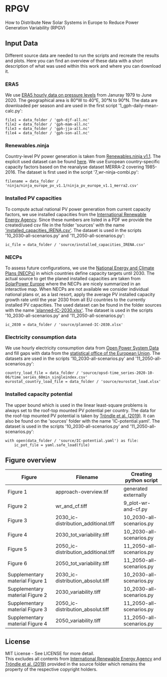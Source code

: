 # RPGV
How to Distribute New Solar Systems in Europe to Reduce Power Generation Variability (RPGV)

## Input Data

Different source data are needed to run the scripts and recreate the results and plots. Here you can find an overview of these data with a short description of what was used within this work and where you can download it.

### ERA5
We use [ERA5 hourly data on pressure levels](https://cds.climate.copernicus.eu/cdsapp#!/dataset/reanalysis-era5-pressure-levels?tab=form) from Januray 1979 to June 2020. The geographical area is 80°W to 40°E, 30°N to 90°N. The data are downloaded per season and are used in the first script '1_gph-daily-mean-calc.py':
```
file1 = data_folder / 'gph-djf-all.nc'
file2 = data_folder / 'gph-mam-all.nc'
file3 = data_folder / 'gph-jja-all.nc'
file4 = data_folder / 'gph-son-all.nc'
```

### Renewables.ninja
Country-level PV power generation is taken from [Renewables.ninja v1.1](https://www.renewables.ninja/downloads). The explicit used dataset can be found [here](https://www.renewables.ninja/static/downloads/ninja_europe_pv_v1.1.zip). We use European country-specific capacity factors based on the reanalyse dataset MERRA-2 covering 1985-2016.
The dataset is first used in the script '7_wr-ninja-combi.py':
```
filename = data_folder / 'ninja/ninja_europe_pv_v1.1/ninja_pv_europe_v1.1_merra2.csv'
```

### Installed PV capacities
To compute actual national PV power generation from current capacity factors, we use installed capacities from the [International Renewable Energy Agency](https://irena.org/publications/2020/Mar/Renewable-Capacity-Statistics-2020). Since these numbers are listed in a PDF we provide the created/used csv file in the folder 'sources' with the name ['installed_capacities_IRENA.csv'](https://github.com/dmuehlemann/RPGV/blob/master/sources/installed_capacities_IRENA.csv).
The dataset is used in the scripts '10_2030-all-scenarios.py' and '11_2050-all-scenarios.py':
```
ic_file = data_folder / 'source/installed_capacities_IRENA.csv'
```

### NECPs
To assess future configurations, we use the [National Energy and Climate Plans (NECPs)](https://ec.europa.eu/energy/topics/energy-strategy/national-energy-climate-plans_en) in which countries define capacity targets until 2030. The actual source to get the planed installed capacities are taken from [SolarPower Europe](https://www.solarpowereurope.org/solar-map-of-eu-countries/) where the NECPs are nicely summarized in an interactive map. When NECPs are not available we consider individual national plans or, as a last resort, apply the average PV installed capacity growth rate until the year 2030 from all EU countries to the currently installed PV capacities. The used dataset can be found in the folder sources with the name ['planned-IC-2030.xlsx'](https://github.com/dmuehlemann/RPGV/blob/master/sources/planned-IC-2030.xlsx).
The dataset is used in the scripts '10_2030-all-scenarios.py' and '11_2050-all-scenarios.py':
```
ic_2030 = data_folder / 'source/planned-IC-2030.xlsx'
```

### Electricity consumption data
We use hourly electricity consumption data from  [Open Power System Data](https://doi.org/10.25832/time_series/2020-10-06) and fill gaps with data from the [statistical office of the European Union](https://ec.europa.eu/eurostat/databrowser/view/nrg_cb_e/default/table?lang=en). 
The datasets are used in the scripts '10_2030-all-scenarios.py' and '11_2050-all-scenarios.py':
```
country_load_file = data_folder / 'source/opsd-time_series-2020-10-06/time_series_60min_singleindex.csv'
eurostat_country_load_file = data_folder / 'source/eurostat_load.xlsx'
```

### Installed capacity potential
The upper bound which is used in the linear least-square problems is always set to the roof-top mounted PV potential per country. The data for the roof-top mounted PV potential is taken by [Tröndle et al. (2019)](https://doi.org/10.1016/j.esr.2019.100388). It can also be found on the 'sources' folder with the name 'IC-potential.yaml'.
The dataset is used in the scripts '10_2030-all-scenarios.py' and '11_2050-all-scenarios.py':
```
with open(data_folder / 'source/IC-potential.yaml') as file:
    ic_pot_file = yaml.safe_load(file)
````

## Figure overview

| Figure | Filename | Creating python script |
|---|---|---|
Figure 1 | approach-overview.tif | generated externally
Figure 2 | wr_and_cf.tiff | 9_plot-wr-and-cf.py
Figure 3 | 2030_ic-distribution_additional.tiff | 10_2030-all-scenarios.py
Figure 4 | 2030_tot_variability.tiff | 10_2030-all-scenarios.py
Figure 5 | 2050_ic-distribution_additional.tiff | 11_2050-all-scenarios.py
Figure 6 | 2050_tot_variability.tiff | 11_2050-all-scenarios.py
Supplementary material Figure 1 | 2030_ic-distribution_absolut.tiff | 10_2030-all-scenarios.py
Supplementary material Figure 2 | 2030_variability.tiff | 10_2030-all-scenarios.py
Supplementary material Figure 3 | 2050_ic-distribution_absolut.tiff | 11_2050-all-scenarios.py
Supplementary material Figure 4 | 2050_variability.tiff | 11_2050-all-scenarios.py

## License
MIT License - See LICENSE for more detail.  
This excludes all contents from [International Renewable Energy Agency](https://irena.org/publications/2020/Mar/Renewable-Capacity-Statistics-2020) and 
[Tröndle et al. (2019)](https://doi.org/10.1016/j.esr.2019.100388) provided in the source folder which remains the property of the respective copyright holders.

